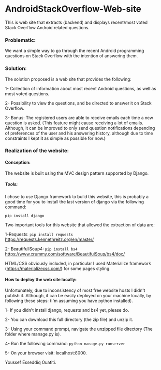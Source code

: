 
 
  # AndroidStackOverflow-Web-site
This is web site that extracts (backend) and displays recent/most voted Stack Overflow Android related questions.

### Problematic:
We want a simple way to go through the recent Android programming questions on Stack Overflow with the intention of answering them. 

### Solution: 

The solution proposed is a web site that provides the following:
  
  1- Collection of information about most recent Android questions, as well as most voted questions.
  
  2- Possibility to view the questions, and be directed to answer it on Stack Overflow. 
  
  3- Bonus: The registered users are able to receive emails each time a new question is asked. 
    (This feature might cause receiving a lot of emails. Although, it can be improved to only send question
     notifications depending of preferences of the user and his answering history, although due to time constraints I kept it as simple as possible for now.)
     
 
 ### Realization of the website:

#### Conception: 

  The website is built using the MVC design pattern supported by Django.

##### Tools: 

I chose to use Django framework to build this website, this is probably a good time for you to install the last version of django via the following command: 

``` pip install django ```

Two important tools for this website that allowed the extraction of data are:

  1-Requests:       ``` pip install requests ```  https://requests.kennethreitz.org/en/master/
  
  2- BeautifullSoup4: ``` pip install bs4 ``` https://www.crummy.com/software/BeautifulSoup/bs4/doc/

HTML/CSS obviously included, in particular I used Materialize framework (https://materializecss.com/) for some pages styling.

#### How to deploy the web site locally: 

Unfortunately, due to inconsistency of most free website hosts I didn't publish it. Although, it can be easily deployed on your machine locally, by following these steps: (I'm assuming you have python installed).

  1- If you didn't install django, requests and bs4 yet, please do.
  
  2- You can download this full directory (the zip file) and unzip it.
  
  3- Using your command prompt, navigate the unzipped file directory (The folder where manage.py is). 
  
  4- Run the following command: ``` python manage.py runserver ``` 
  
  5- On your browser visit: localhost:8000.

Youssef Esseddiq Ouatiti.
